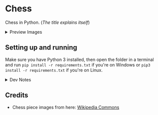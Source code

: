 # Chess
Chess in Python. (<i>The title explains itself</i>)

<details>
    <summary>Preview Images</summary>
    <img src="https://raw.githubusercontent.com/Nano-AI/Chess/master/GitHubImages/Display_Image_1.JPG?raw=true">
    <img src="https://raw.githubusercontent.com/Nano-AI/Chess/master/GitHubImages/Display_Image_2.JPG">
</details>

## Setting up and running
Make sure you have Python 3 installed, then open the folder in a terminal and run `pip install -r requirements.txt` if 
you're on Windows or `pip3 install -r requirements.txt` if you're on Linux.

<details>
    <summary>Dev Notes</summary> 

    ## Things to add
    - [ ] Check detection
    - [ ] Check**mate** detection
    - [ ] Promotion
    - [ ] Better UI
    - [ ] En Passant
    - [ ] Tie system
    ## Done
    - [x] Game UI
    - [x] Turn system
    - [x] Pawns
    - [x] Knights
    - [x] Bishops
    - [X] Rooks 
    - [x] Queen
    - [x] Dots to show where you can move
    - [x] Pawn - Get Guarding Spots
    - [x] Knight - Get Guarding Spots
    - [x] Bishop - Get Guarding Spots
    - [x] Rooks  - Get Guarding Spots
    - [x] Queen - Get Guarding Spots
    - [x] King - Get Guarding Spots
    - [x] King
    ### Extra things to do
    - [ ] Clean up Pawn.py
    - [ ] Fix random bugs
</details>

## Credits
- Chess piece images from here: [Wikipedia Commons](https://commons.wikimedia.org/wiki/Category:PNG_chess_pieces/Standard_transparent)
